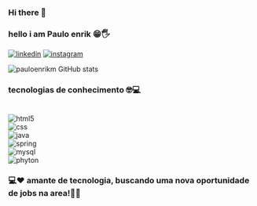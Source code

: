 ### Hi there 👋


### hello i am Paulo enrik 😁🖐️
[![linkedin](https://img.shields.io/badge/LinkedIn-0077B5?style=for-the-badge&logo=linkedin&logoColor=white)](https://www.linkedin.com/in/paulo-enrik-mendes-684457179)
[![instagram](https://img.shields.io/badge/Instagram-E4405F?style=for-the-badge&logo=instagram&logoColor=white)](https://www.instagram.com/paulo.enrik/)

![pauloenrikm GitHub stats](https://github-readme-stats.vercel.app/api?username=pauloenrikm&show_icons=true&theme=radical)

### tecnologias de conhecimento 🤓💻
 


<div style="display: inline_block"></br>
<img align= "center" alt= "html5" src="https://img.shields.io/badge/HTML5-E34F26?style=for-the-badge&logo=html5&logoColor=white"/></div> 
<div style="display: inline_block">
<img align= "center" alt= "css" src= "https://img.shields.io/badge/CSS3-1572B6?style=for-the-badge&logo=css3&logoColor=white"/></div>
<div style="display: inline_block">
<img align= "center" alt= "java" src="https://img.shields.io/badge/Java-ED8B00?style=for-the-badge&logo=java&logoColor=white"/></div>
<div style="display: inline_block">
<img align= "center" alt= "spring" src="https://img.shields.io/badge/Spring-6DB33F?style=for-the-badge&logo=spring&logoColor=white"/></div>
<div style="display: inline_block">
<img align= "center" alt= "mysql" src="https://img.shields.io/badge/MySQL-00000F?style=for-the-badge&logo=mysql&logoColor=white"/></div>
<img align="center" alt= "phyton" src="https://img.shields.io/badge/Python-14354C?style=for-the-badge&logo=python&logoColor=white"/></div>


### 💻❤️ amante de tecnologia, buscando uma nova oportunidade de jobs na area!🚀🚀
